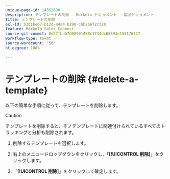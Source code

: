 ```yaml
---
unique-page-id: 14352630
description: テンプレートの削除 - Marketo ドキュメント - 製品ドキュメント
title: テンプレートの削除
exl-id: b3b1be67-b12d-44a4-b290-cbb266f2c328
feature: Marketo Sales Connect
source-git-commit: 0d37fbdb7d08901458c1744dc68893e155176327
workflow-type: tm+mt
source-wordcount: '56'
ht-degree: 100%

---
```


# テンプレートの削除 {#delete-a-template}

以下の簡単な手順に従って、テンプレートを削除します。

>[!CAUTION]
>
>テンプレートを削除すると、そノテンプレートに関連付けられているすべてのトラッキングと分析も削除されます。

1. 削除するテンプレートを選択します。

1. 右上のメニュードロップダウンをクリックし、「**[!UICONTROL 削除]**」をクリックします。

1. 「**[!UICONTROL 削除]**」をクリックして確定します。
